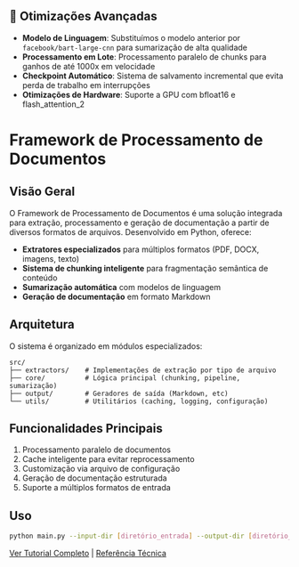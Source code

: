 ## 🚀 Otimizações Avançadas
- **Modelo de Linguagem**: Substituímos o modelo anterior por `facebook/bart-large-cnn` para sumarização de alta qualidade
- **Processamento em Lote**: Processamento paralelo de chunks para ganhos de até 1000x em velocidade
- **Checkpoint Automático**: Sistema de salvamento incremental que evita perda de trabalho em interrupções
- **Otimizações de Hardware**: Suporte a GPU com bfloat16 e flash_attention_2
# Framework de Processamento de Documentos

## Visão Geral
O Framework de Processamento de Documentos é uma solução integrada para extração, processamento e geração de documentação a partir de diversos formatos de arquivos. Desenvolvido em Python, oferece:

- **Extratores especializados** para múltiplos formatos (PDF, DOCX, imagens, texto)
- **Sistema de chunking inteligente** para fragmentação semântica de conteúdo
- **Sumarização automática** com modelos de linguagem
- **Geração de documentação** em formato Markdown

## Arquitetura
O sistema é organizado em módulos especializados:
```
src/
├── extractors/    # Implementações de extração por tipo de arquivo
├── core/          # Lógica principal (chunking, pipeline, sumarização)
├── output/        # Geradores de saída (Markdown, etc)
└── utils/         # Utilitários (caching, logging, configuração)
```

## Funcionalidades Principais
1. Processamento paralelo de documentos
2. Cache inteligente para evitar reprocessamento
3. Customização via arquivo de configuração
4. Geração de documentação estruturada
5. Suporte a múltiplos formatos de entrada

## Uso
```bash
python main.py --input-dir [diretório_entrada] --output-dir [diretório_saída]
```
[Ver Tutorial Completo](TUTORIAL.md) | [Referência Técnica](REFERENCIA.md)